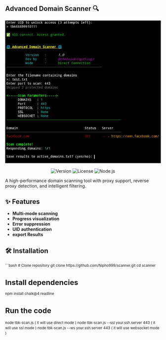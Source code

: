 ## Advanced Domain Scanner 🔍

![Banner](https://raw.githubusercontent.com/Nipho999/scanner/refs/heads/main/IMG_20250616_212530.jpg)

<p align="center">
  <img src="https://img.shields.io/badge/Version-1.0-blue" alt="Version">
  <img src="https://img.shields.io/badge/License-MIT-green" alt="License">
  <img src="https://img.shields.io/badge/Node.js-≥18.0-yellow" alt="Node.js">
</p>

A high-performance domain scanning tool with proxy support, reverse proxy detection, and intelligent filtering.

## ✨ Features
- **Multi-mode scanning**
- **Progress visualization**
- **Error suppression**
- **UID authentication** 
- **export Results**

## 🛠 Installation
<small>
```bash
# Clone repository
git clone https://github.com/Nipho999/scanner.git
cd scanner

# Install dependencies
npm install chalk@4 readline

# Run the code
node tbk-scan.js ( it will use direct mode )
node tbk-scan.js --ssl your.ssh.server 443 ( it will use ssl mode )
node tbk-scan.js --ws your.ssh.server 443 ( it will use websocket mode )
</small>
